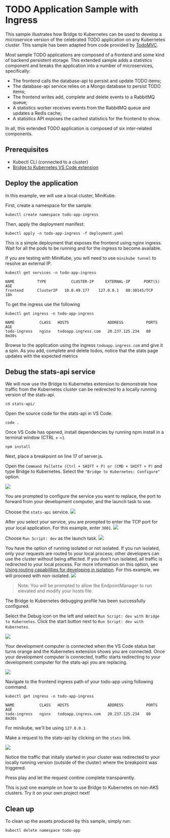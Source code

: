 # TODO Application Sample with Ingress

This sample illustrates how Bridge to Kubernetes can be used to develop a microservice version of the celebrated TODO application on any Kubernetes cluster. This sample has been adapted from code provided by [TodoMVC](http://todomvc.com).

Most sample TODO applications are composed of a frontend and some kind of backend persistent storage. This extended sample adds a statistics component and breaks the application into a number of microservices, specifically:

- The frontend calls the database-api to persist and update TODO items;
- The database-api service relies on a Mongo database to persist TODO items;
- The frontend writes add, complete and delete events to a RabbitMQ queue;
- A statistics worker receives events from the RabbitMQ queue and updates a Redis cache;
- A statistics API exposes the cached statistics for the frontend to show.

In all, this extended TODO application is composed of six inter-related components.

## Prerequisites

- Kubectl CLI (connected to a cluster)
- [Bridge to Kubernetes VS Code extension](https://aka.ms/bridge-to-k8s-vsc-extension)

## Deploy the application

In this example, we will use a local cluster, MiniKube.

First, create a namespace for the sample.

```
kubectl create namespace todo-app-ingress
```

Then, apply the deployment manifest:

```
kubectl apply -n todo-app-ingress -f deployment.yaml
```

This is a simple deployment that exposes the frontend using nginx ingress. Wait for all the pods to be running and for the ingress to become available.

If you are testing with MiniKube, you will need to use `minikube tunnel` to resolve an external IP.

```
kubectl get services -n todo-app-ingress

NAME          TYPE           CLUSTER-IP     EXTERNAL-IP      PORT(S)        AGE
frontend      ClusterIP   10.0.49.177    127.0.0.1   80:30145/TCP   18h
```

To get the ingress use the following 
```
kubectl get ingress -n todo-app-ingress

NAME           CLASS   HOSTS                 ADDRESS          PORTS   AGE
todo-ingress   nginx   todoapp.ingress.com   20.237.125.234   80      8m30s
```

Browse to the application using the ingress `todoapp.ingress.com` and give it a spin. As you add, complete and delete todos, notice that the stats page updates with the expected metrics

## Debug the stats-api service

We will now use the Bridge to Kubernetes extension to demonstrate how traffic from the Kubernetes cluster can be redirected to a locally running version of the stats-api. 

```
cd stats-api/
```

Open the source code for the stats-api in VS Code.

```
code .
```

Once VS Code has opened, install dependencies by running npm install in a terminal window (CTRL + ~).

```
npm install
```

Next, place a breakpoint on line 17 of server.js.

Open the `Command Pallette (Ctrl + SHIFT + P) or (CMD + SHIFT + P)` and type Bridge to Kubernetes. Select the `"Bridge to Kubernetes: Configure"` option.

![](images/bridge_configure.png)

You are prompted to configure the service you want to replace, the port to forward from your development computer, and the launch task to use.

Choose the `stats-api` service. 
![](images/select_service.png)

After you select your service, you are prompted to enter the TCP port for your local application. For this example, enter `3001`.
![](images/enter_port.png)

Choose `Run Script: dev` as the launch task.
![](images/launch_task.png)

You have the option of running isolated or not isolated. If you run isolated, only your requests are routed to your local process; other developers can use the cluster without being affected. If you don't run isolated, all traffic is redirected to your local process. For more information on this option, see [Using routing capabilities for developing in isolation](https://docs.microsoft.com/en-us/visualstudio/containers/overview-bridge-to-kubernetes?view=vs-2019#using-routing-capabilities-for-developing-in-isolation). For this example, we will proceed with non-isolated.
![](images/isolation.png)

> Note: You will be prompted to allow the EndpointManager to run elevated and modify your hosts file.

The Bridge to Kubernetes debugging profile has been successfully configured.

Select the Debug icon on the left and select `Run Script: dev with Bridge to Kubernetes`. Click the start button next to `Run Script: dev with Kubernetes`.

![](images/debug_profile.png)

Your development computer is connected when the VS Code status bar turns orange and the Kubernetes extension shows you are connected. Once your development computer is connected, traffic starts redirecting to your development computer for the stats-api you are replacing.

![](images/debugging.png)


Navigate to the frontend ingress path of your todo-app using following command. 

```
kubectl get ingress -n todo-app-ingress

NAME           CLASS   HOSTS                 ADDRESS          PORTS   AGE
todo-ingress   nginx   todoapp.ingress.com   20.237.125.234   80      8m30s
```

For minikube, we'll be using `127.0.0.1`.

Make a request to the stats-api by clicking on the `stats` link. 

![](images/stats.png)

Notice the traffic that initally started in your cluster was redirected to your locally running version (outside of the cluster) where the breakpoint was triggered. 

Press play and let the request contine complete transparently.

This is just one example on how to use Bridge to Kubernetes on non-AKS clusters.  Try it on your own project next!

## Clean up

To clean up the assets produced by this sample, simply run:

```
kubectl delete namespace todo-app
```
